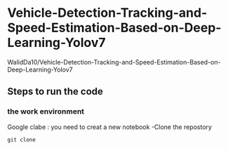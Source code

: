 # Vehicle-Detection-Tracking-and-Speed-Estimation-Based-on-Deep-Learning-Yolov7
WalidDa10/Vehicle-Detection-Tracking-and-Speed-Estimation-Based-on-Deep-Learning-Yolov7
## Steps to run the code 
### the work environment
Google clabe : you need to creat a new notebook 
-Clone  the repostory 
```
git clone 
```
